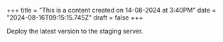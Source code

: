 +++
title = "This is a content created on 14-08-2024 at 3:40PM"
date = "2024-08-16T09:15:15.745Z"
draft = false
+++

  Deploy the latest version to the staging server.
        